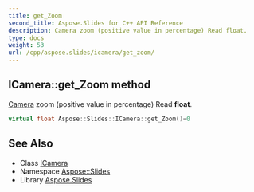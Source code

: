 ```yaml
---
title: get_Zoom
second_title: Aspose.Slides for C++ API Reference
description: Camera zoom (positive value in percentage) Read float.
type: docs
weight: 53
url: /cpp/aspose.slides/icamera/get_zoom/
---
```

## ICamera::get_Zoom method


[Camera](../../camera/) zoom (positive value in percentage) Read **float**.

```cpp
virtual float Aspose::Slides::ICamera::get_Zoom()=0
```

## See Also

* Class [ICamera](../)
* Namespace [Aspose::Slides](../../)
* Library [Aspose.Slides](../../../)
